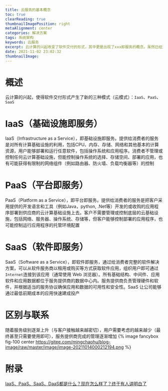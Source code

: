 ```yaml
---
title: 云服务的基本概念
toc: true
clearReading: true
thumbnailImagePosition: right
metaAlignment: center
categories: 解决方案
tags: 系统架构
keywords: 云服务
excerpt: 云计算的兴起改变了软件交付的形式，其中更是出现了xxx即服务的概念。虽然已经过去了好几年了，但是还是记录一下云服务的基本概念以防遗忘
date: 2021-11-02 23:02:32
thumbnailImage:
---
```

<!-- toc -->

# 概述

云计算的兴起，使得软件交付形式产生了新的三种模式（云模式）：`IaaS`、`PaaS`、`SaaS`

# IaaS（基础设施即服务）

IaaS（Infrastructure as a Service），即基础设施即服务。提供给消费者的服务是对所有计算基础设施的利用，包括CPU、内存、存储、网络和其他基本的计算资源，用户能够部署和运行任意软件，包括操作系统和应用程序。消费者不管理或控制任何云计算基础设施，但能控制操作系统的选择、存储空间、部署的应用，也有可能获得有限制的网络组件（例如路由器、防火墙、负载均衡器等）的控制

# PaaS（平台即服务）

PaaS（Platform as a Service），即平台即服务。提供给消费者的服务是把客户采用提供的开发语言和工具（例如Java，python, .Net等）开发的或收购的应用程序部署到供应商的云计算基础设施上去。客户不需要管理或控制底层的云基础设施，包括网络、服务器、操作系统、存储等，但客户能够控制部署的应用程序，也可能控制运行应用程序的托管环境配置

# SaaS（软件即服务）

SaaS（Software as a Service），即软件即服务，通过给消费者完整的软件解决方案，可以从软件服务商以租用或购买等方式获取软件应用，组织用户即可通过`Internet`连接到该应用（通常使用 Web 浏览器）。所有基础结构、中间件、应用软件和应用数据都位于服务提供商的数据中心内。服务提供商负责管理硬件和软件，并根据适当的服务协议确保应用和数据的可用性和安全性。SaaS 让公司能够通过最低前期成本的应用快速建成投产

# 区别与联系

随着服务级别逐渐上升（与客户接触越来越密切），用户需要考虑的越来越少（最终甚至只需要使用即可），服务提供商完成的管理逐渐增加
{% image fancybox  fig-100  center https://gitee.com/mingchaohu/blog-image/raw/master/image/image-20211014000212194.png %}

# 附录

[IaaS、PaaS、SaaS、DaaS都是什么？现在怎么样了？终于有人讲明白了](https://www.toutiao.com/i6755388758754853379/?wxshare_count=2&from=singlemessage&timestamp=1572912356&app=news_article&req_id=201911050805560100140470381BC31887&group_id=6755388758754853379&pbid=6742724343454959107&wid=1634015434090)

